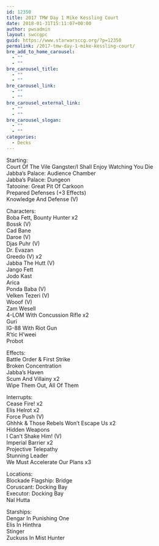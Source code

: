 ```yaml
---
id: 12350
title: 2017 TMW Day 1 Mike Kessling Court
date: 2018-01-31T15:11:07+00:00
author: pwsadmin
layout: swccgpc
guid: https://www.starwarsccg.org/?p=12350
permalink: /2017-tmw-day-1-mike-kessling-court/
bre_add_to_home_carousel:
  - ""
  - ""
bre_carousel_title:
  - ""
  - ""
bre_carousel_link:
  - ""
  - ""
bre_carousel_external_link:
  - ""
  - ""
bre_carousel_slogan:
  - ""
  - ""
categories:
  - Decks
---
```

Starting:  
Court Of The Vile Gangster/I Shall Enjoy Watching You Die  
Jabba’s Palace: Audience Chamber  
Jabba’s Palace: Dungeon  
Tatooine: Great Pit Of Carkoon  
Prepared Defenses (+3 Effects)  
Knowledge And Defense (V)

Characters:  
Boba Fett, Bounty Hunter x2  
Bossk (V)  
Cad Bane  
Daroe (V)  
Djas Puhr (V)  
Dr. Evazan  
Greedo (V) x2  
Jabba The Hutt (V)  
Jango Fett  
Jodo Kast  
Arica  
Ponda Baba (V)  
Velken Tezeri (V)  
Wooof (V)  
Zam Wesell  
4-LOM With Concussion Rifle x2  
Guri  
IG-88 With Riot Gun  
R’tic H’weei  
Probot

Effects:  
Battle Order & First Strike  
Broken Concentration  
Jabba’s Haven  
Scum And Villainy x2  
Wipe Them Out, All Of Them

Interrupts:  
Cease Fire! x2  
Elis Helrot x2  
Force Push (V)  
Ghhhk & Those Rebels Won’t Escape Us x2  
Hidden Weapons  
I Can’t Shake Him! (V)  
Imperial Barrier x2  
Projective Telepathy  
Stunning Leader  
We Must Accelerate Our Plans x3

Locations:  
Blockade Flagship: Bridge  
Coruscant: Docking Bay  
Executor: Docking Bay  
Nal Hutta

Starships:  
Dengar In Punishing One  
Elis In Hinthra  
Stinger  
Zuckuss In Mist Hunter